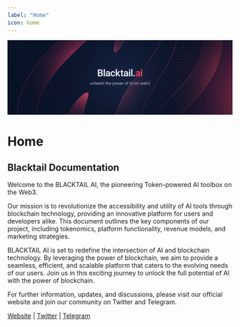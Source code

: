 ```yaml
---
label: "Home"
icon: home
---
```


![](/static/blacktail-hero.png)

# Home

## Blacktail Documentation

Welcome to the BLACKTAIL AI, the pioneering Token-powered AI toolbox on the Web3.

Our mission is to revolutionize the accessibility and utility of AI tools through blockchain technology, providing an innovative platform for users and developers alike. This document outlines the key components of our project, including tokenomics, platform functionality, revenue models, and marketing strategies.

BLACKTAIL AI is set to redefine the intersection of AI and blockchain technology. By leveraging the power of blockchain, we aim to provide a seamless, efficient, and scalable platform that caters to the evolving needs of our users. Join us in this exciting journey to unlock the full potential of AI with the power of blockchain.

For further information, updates, and discussions, please visit our official website and join our community on Twitter and Telegram.

[Website](https://blacktail.ai) | [Twitter](https://twitter.com) | [Telegram](https://telegram.com)
